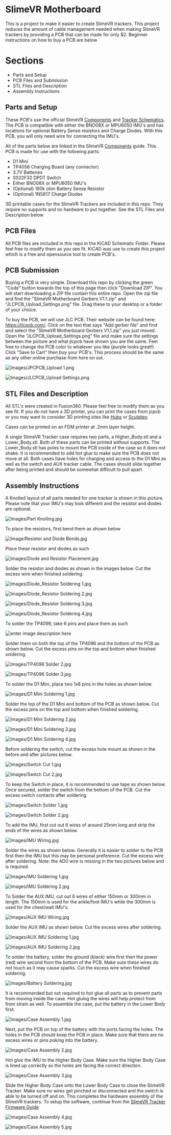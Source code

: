 ﻿# SlimeVR Motherboard

This is a project to make it easier to create SlimeVR trackers. This project reduces the amount of cable management needed when making SlimeVR trackers by providing a PCB that can be made for only $2. Beginner instructions on how to buy a PCB are below

# Sections

 - Parts and Setup
 - PCB Files and Submission
 - STL Files and Description
 - Assembly Instructions

## Parts and Setup

These PCB's use the official SlimeVR [Components](https://docs.slimevr.dev/diy/components-guide.html) and [Tracker Schematics](https://docs.slimevr.dev/diy/tracker-schematics.html). The PCB is compatible with either the BNO08X or MPU6050 IMU's and has locations for optional Battery Sense resistors and Charge Diodes. With this PCB, you will only need wire for connecting the IMU's. 

All of the parts below are linked in the SlimeVR [Components](https://docs.slimevr.dev/diy/components-guide.html) guide.
This PCB is made for use with the following parts:

 - D1 Mini
 - TP4056 Charging Board (any connector)
 - 3.7V Batteries
 - SS22F32 DPDT Switch
 - Either BNO08X or MPU6050 IMU's
 - (Optional) 180k ohm Battery Sense Resistor
 - (Optional) 1N5817 Charge Diodes

3D printable cases for the SlimeVR Trackers are included in this repo. They require no supports and no hardware to put together. See the STL Files and Description below

## PCB Files

All PCB files are included in this repo in the KiCAD Schematic Folder. Please feel free to modify them as you see fit. KiCAD was use to create this project which is a free and opensource tool to create PCB's. 

## PCB Submission 

Buying a PCB is very simple. Download this repo by clicking the green "Code" button towards the top of this page then click "Download ZIP". You will start downloading a ZIP file contain this entire repo. Open the zip file and find the "SlimeVR Motherboard Gerbers V1.1.zip" and "JLCPCB_Upload_Settings.png" file. Drag these to your desktop or a folder of your choice. 

To buy the PCB, we will use JLC PCB. Their website can be found here: https://jlcpcb.com/. Click on the text that says "Add gerber file" and find and select the "SlimeVR Motherboard Gerbers V1.1.zip" you just moved. Open the "JLCPCB_Upload_Settings.png" file and make sure the settings between the picture and what jlcpcb have shown you are the same. Feel free to change the PCB color to whatever you like (purple looks great!). Click "Save to Cart" then buy your PCB's. This process should be the same as any other online purchase from here on out.

![Images/JPCPCB_Upload 1.png](Images/JLCPCB_Upload%201.png)

![Images/JLCPCB_Upload Settings.png](Images/JPCPCB_Upload%20Settings.png)

## STL Files and Description

All STL's were created in Fusion360. Please feel free to modify them as you see fit. If you do not have a 3D printer, you can print the cases from jcpcb or you may want to consider 3D printing sites like [Hubs](https://www.hubs.com/3d-printing/) or [Sculpteo](https://www.sculpteo.com/en/).

Cases can be printed on an FDM printer at .2mm layer height.

A single SlimeVR Tracker case requires two parts, a Higher_Body.stl and a Lower_Body.stl. Both of these parts can be printed without supports. The Lower_Body.stl has poles to mount the PCB inside of the case so it does not shake. It is recommended to add hot glue to make sure the PCB does not move at all. Both cases have holes for charging and access to the D1 Mini as well as the switch and AUX tracker cable. The cases should slide together after being printed and should be somewhat difficult to pull apart.

## Assembly Instructions
A Knolled layout of all parts needed for one tracker is shown in this picture. Please note that your IMU's may look different and the resistor and diodes are optional.

![Images/Part Knolling.jpg](Images/Part%20Knolling.jpg)

To place the resistors, first bend them as shown below

![Image/Resistor and Diode Bends.jpg](Images/Resistor%20and%20Diode%20Bends.jpg)

Place these resistor and diodes as such

![Images/Diode and Resistor Placement.jpg](Images/Diode%20and%20Resistor%20Placement.jpg)

Solder the resistor and diodes as shown in the images below. Cut the excess wire when finished soldering.

![Images/Diode_Resistor Soldering 1.jpg](Images/Diode_Resistor%20Soldering%201.jpg)

![Images/Diode_Resistor Soldering 2.jpg](Images/Diode_Resistor%20Soldering%202.jpg)

![Images/Diode_Resistor Soldering 3.jpg](Images/Diode_Resistor%20Soldering%203.jpg)

![Images/Diode_Resistor Soldering 4.jpg](Images/Diode_Resistor%20Soldering%204.jpg)

To solder the TP4096, take 6 pins and place them as such

![enter image description here](Images/TP4096%20Solder%201.jpg)

Solder them on both the top of the TP4096 and the bottom of the PCB as shown below. Cut the excess pins on the top and bottom when finished soldering.

![Images/TP4096 Solder 2.jpg](Images/TP4096%20Solder%202.jpg)

![Images/TP4096 Solder 3.jpg](Images/TP4096%20Solder%203.jpg)

To solder the D1 Mini, place two 1x8 pins in the holes as shown below.

![Images/D1 Mini Soldering 1.jpg](Images/D1%20Mini%20Soldering%201.jpg)

Solder the top of the D1 Mini and bottom of the PCB as shown below. Cut the excess pins on the top and bottom when finished soldering.

![Images/D1 Mini Soldering 2.jpg](Images/D1%20Mini%20Soldering%202.jpg)

![Images/D1 Mini Soldering 3.jpg](Images/D1%20Mini%20Soldering%203.jpg)

![Images/D1 Mini Soldering 4.jpg](Images/D1%20Mini%20Soldering%204.jpg)

Before soldering the switch, cut the excess hole mount as shown in the before and after pictures below.

![Images/Switch Cut 1.jpg](Images/Switch%20Cut%201.jpg)

![Images/Switch Cut 2.jpg](Images/Switch%20Cut%202.jpg)

To keep the Switch in place, it is recommended to use tape as shown below. Once secured, solder the switch from the bottom of the PCB. Cut the excess switch contacts after soldering

![Images/Switch Solder 1.jpg](Images/Switch%20Solder%201.jpg)

![Images/Switch Solder 2.jpg](Images/Switch%20Solder%202.jpg)

To add the IMU, first cut out 6 wires of around 25mm long and strip the ends of the wires as shown below.

![Images/IMU Wiring.jpg](Images/IMU%20Wiring.jpg)

Solder the wires as shown below. Generally it is easier to solder to the PCB first then the IMU but this may be personal preference. Cut the excess wire after soldering. Note: the AD0 wire is missing in the two pictures below and is required.

![Images/IMU Soldering 1.jpg](Images/IMU%20Soldering%201.jpg)

![Images/IMU Soldering 2.jpg](Images/IMU%20Soldering%202.jpg)

To Solder the AUX IMU, cut out 6 wires of either 150mm or 300mm in length. The 150mm is used for the ankle/foot IMU's while the 300mm is used for the chest/wait IMU's.

![Images/AUX IMU Wiring.jpg](Images/AUX%20IMU%20Wiring.jpg)

Solder the AUX IMU as shown below. Cut the excess wires after soldering.

![Images/AUX IMU Soldering 1.jpg](Images/AUX%20IMU%20Soldering%201.jpg)

![Images/AUX IMU Soldering 2.jpg](Images/AUX%20IMU%20Soldering%202.jpg)

To solder the battery, solder the ground (black) wire first then the power (red) wire second from the bottom of the PCB. Make sure these wires do not touch as it may cause sparks. Cut the excess wire when finished soldering.

![Images/Battery Soldering.jpg](Images/Battery%20Soldering.jpg)

It is recommended but not required to hot glue all parts as to prevent parts from moving inside the case. Hot gluing the wires will help protect from from strain as well. To assemble the case, put the battery in the Lower Body first.

![Images/Case Assembly 1.jpg](Images/Case%20Assembly%201.jpg)

Next, put the PCB on top of the battery with the ports facing the holes. The holes in the PCB should keep the PCB in place. Make sure that there are no excess wires or pins poking into the battery.

![Images/Case Assembly 2.jpg](Images/Case%20Assembly%202.jpg)

Hot glue the IMU to the Higher Body Case. Make sure the Higher Body Case is lined up correctly so the holes are facing the correct direction. 

![Images/Case Assembly 3.jpg](Images/Case%20Assembly%203.jpg)

Slide the Higher Body Case onto the Lower Body Case to close the SlimeVR Tracker. Make sure no wires get pinched or disconnected and the switch is able to be turned off and on. This completes the hardware assembly of the SlimeVR trackers. To setup the software, continue from the [SlimeVR Tracker Firmware Guide](https://docs.slimevr.dev/firmware/updating-firmware.html)

![Images/Case Assembly 4.jpg](Images/Case%20Assembly%204.jpg)

![Images/Case Assembly 5.jpg](Images/Case%20Assembly%205.jpg)



